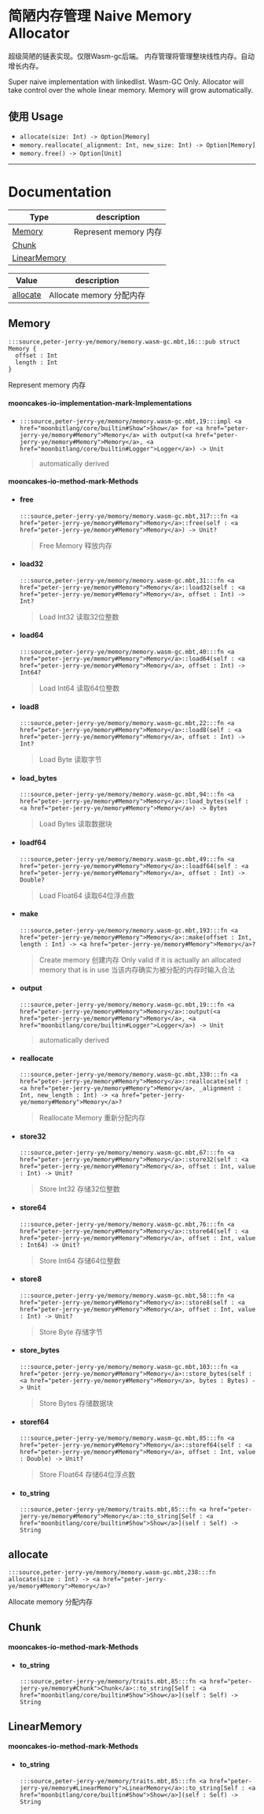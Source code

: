 # 简陋内存管理 Naive Memory Allocator 

超级简陋的链表实现。仅限Wasm-gc后端。
内存管理将管理整块线性内存。自动增长内存。

Super naive implementation with linkedlist. Wasm-GC Only.
Allocator will take control over the whole linear memory. Memory will grow automatically.

## 使用 Usage

- `allocate(size: Int) -> Option[Memory]`
- `memory.reallocate(_alignment: Int, new_size: Int) -> Option[Memory]`
- `memory.free() -> Option[Unit]`
---
# Documentation
|Type|description|
|---|---|
|[Memory](#Memory)| Represent memory 内存|
|[Chunk](#Chunk)||
|[LinearMemory](#LinearMemory)||

|Value|description|
|---|---|
|[allocate](#allocate)| Allocate memory 分配内存|

## Memory

```moonbit
:::source,peter-jerry-ye/memory/memory.wasm-gc.mbt,16:::pub struct Memory {
  offset : Int
  length : Int
}
```
 Represent memory 内存

#### mooncakes-io-implementation-mark-Implementations
- ```moonbit
  :::source,peter-jerry-ye/memory/memory.wasm-gc.mbt,19:::impl <a href="moonbitlang/core/builtin#Show">Show</a> for <a href="peter-jerry-ye/memory#Memory">Memory</a> with output(<a href="peter-jerry-ye/memory#Memory">Memory</a>, <a href="moonbitlang/core/builtin#Logger">Logger</a>) -> Unit
  ```
  > automatically derived

#### mooncakes-io-method-mark-Methods
- #### free
  ```moonbit
  :::source,peter-jerry-ye/memory/memory.wasm-gc.mbt,317:::fn <a href="peter-jerry-ye/memory#Memory">Memory</a>::free(self : <a href="peter-jerry-ye/memory#Memory">Memory</a>) -> Unit?
  ```
  >  Free Memory 释放内存
- #### load32
  ```moonbit
  :::source,peter-jerry-ye/memory/memory.wasm-gc.mbt,31:::fn <a href="peter-jerry-ye/memory#Memory">Memory</a>::load32(self : <a href="peter-jerry-ye/memory#Memory">Memory</a>, offset : Int) -> Int?
  ```
  >  Load Int32 读取32位整数
- #### load64
  ```moonbit
  :::source,peter-jerry-ye/memory/memory.wasm-gc.mbt,40:::fn <a href="peter-jerry-ye/memory#Memory">Memory</a>::load64(self : <a href="peter-jerry-ye/memory#Memory">Memory</a>, offset : Int) -> Int64?
  ```
  >  Load Int64 读取64位整数
- #### load8
  ```moonbit
  :::source,peter-jerry-ye/memory/memory.wasm-gc.mbt,22:::fn <a href="peter-jerry-ye/memory#Memory">Memory</a>::load8(self : <a href="peter-jerry-ye/memory#Memory">Memory</a>, offset : Int) -> Int?
  ```
  >  Load Byte 读取字节
- #### load\_bytes
  ```moonbit
  :::source,peter-jerry-ye/memory/memory.wasm-gc.mbt,94:::fn <a href="peter-jerry-ye/memory#Memory">Memory</a>::load_bytes(self : <a href="peter-jerry-ye/memory#Memory">Memory</a>) -> Bytes
  ```
  >  Load Bytes 读取数据块
- #### loadf64
  ```moonbit
  :::source,peter-jerry-ye/memory/memory.wasm-gc.mbt,49:::fn <a href="peter-jerry-ye/memory#Memory">Memory</a>::loadf64(self : <a href="peter-jerry-ye/memory#Memory">Memory</a>, offset : Int) -> Double?
  ```
  >  Load Float64 读取64位浮点数
- #### make
  ```moonbit
  :::source,peter-jerry-ye/memory/memory.wasm-gc.mbt,193:::fn <a href="peter-jerry-ye/memory#Memory">Memory</a>::make(offset : Int, length : Int) -> <a href="peter-jerry-ye/memory#Memory">Memory</a>?
  ```
  >  Create memory 创建内存
  > Only valid if it is actually an allocated memory that is in use
  > 当该内存确实为被分配的内存时输入合法
- #### output
  ```moonbit
  :::source,peter-jerry-ye/memory/memory.wasm-gc.mbt,19:::fn <a href="peter-jerry-ye/memory#Memory">Memory</a>::output(<a href="peter-jerry-ye/memory#Memory">Memory</a>, <a href="moonbitlang/core/builtin#Logger">Logger</a>) -> Unit
  ```
  > automatically derived
- #### reallocate
  ```moonbit
  :::source,peter-jerry-ye/memory/memory.wasm-gc.mbt,330:::fn <a href="peter-jerry-ye/memory#Memory">Memory</a>::reallocate(self : <a href="peter-jerry-ye/memory#Memory">Memory</a>, _alignment : Int, new_length : Int) -> <a href="peter-jerry-ye/memory#Memory">Memory</a>?
  ```
  >  Reallocate Memory 重新分配内存
- #### store32
  ```moonbit
  :::source,peter-jerry-ye/memory/memory.wasm-gc.mbt,67:::fn <a href="peter-jerry-ye/memory#Memory">Memory</a>::store32(self : <a href="peter-jerry-ye/memory#Memory">Memory</a>, offset : Int, value : Int) -> Unit?
  ```
  >  Store Int32 存储32位整数
- #### store64
  ```moonbit
  :::source,peter-jerry-ye/memory/memory.wasm-gc.mbt,76:::fn <a href="peter-jerry-ye/memory#Memory">Memory</a>::store64(self : <a href="peter-jerry-ye/memory#Memory">Memory</a>, offset : Int, value : Int64) -> Unit?
  ```
  >  Store Int64 存储64位整数
- #### store8
  ```moonbit
  :::source,peter-jerry-ye/memory/memory.wasm-gc.mbt,58:::fn <a href="peter-jerry-ye/memory#Memory">Memory</a>::store8(self : <a href="peter-jerry-ye/memory#Memory">Memory</a>, offset : Int, value : Int) -> Unit?
  ```
  >  Store Byte 存储字节
- #### store\_bytes
  ```moonbit
  :::source,peter-jerry-ye/memory/memory.wasm-gc.mbt,103:::fn <a href="peter-jerry-ye/memory#Memory">Memory</a>::store_bytes(self : <a href="peter-jerry-ye/memory#Memory">Memory</a>, bytes : Bytes) -> Unit
  ```
  >  Store Bytes 存储数据块
- #### storef64
  ```moonbit
  :::source,peter-jerry-ye/memory/memory.wasm-gc.mbt,85:::fn <a href="peter-jerry-ye/memory#Memory">Memory</a>::storef64(self : <a href="peter-jerry-ye/memory#Memory">Memory</a>, offset : Int, value : Double) -> Unit?
  ```
  >  Store Float64 存储64位浮点数
- #### to\_string
  ```moonbit
  :::source,peter-jerry-ye/memory/traits.mbt,85:::fn <a href="peter-jerry-ye/memory#Memory">Memory</a>::to_string[Self : <a href="moonbitlang/core/builtin#Show">Show</a>](self : Self) -> String
  ```
  > 

## allocate

```moonbit
:::source,peter-jerry-ye/memory/memory.wasm-gc.mbt,238:::fn allocate(size : Int) -> <a href="peter-jerry-ye/memory#Memory">Memory</a>?
```
 Allocate memory 分配内存

## Chunk


#### mooncakes-io-method-mark-Methods
- #### to\_string
  ```moonbit
  :::source,peter-jerry-ye/memory/traits.mbt,85:::fn <a href="peter-jerry-ye/memory#Chunk">Chunk</a>::to_string[Self : <a href="moonbitlang/core/builtin#Show">Show</a>](self : Self) -> String
  ```
  > 

## LinearMemory


#### mooncakes-io-method-mark-Methods
- #### to\_string
  ```moonbit
  :::source,peter-jerry-ye/memory/traits.mbt,85:::fn <a href="peter-jerry-ye/memory#LinearMemory">LinearMemory</a>::to_string[Self : <a href="moonbitlang/core/builtin#Show">Show</a>](self : Self) -> String
  ```
  > 
